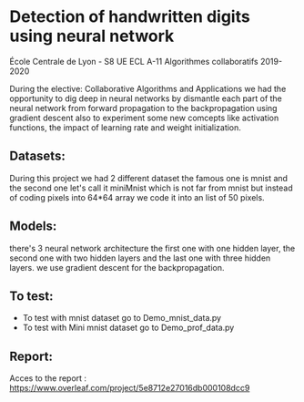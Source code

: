 Detection of handwritten digits using neural network
==========================

École Centrale de Lyon - S8 UE ECL A-11 Algorithmes collaboratifs 2019-2020

During the elective: Collaborative Algorithms and Applications we had the opportunity to dig deep in neural networks by dismantle each part of the neural network from forward propagation to the backpropagation using gradient descent also to experiment some new comcepts like activation functions, the impact of learning rate and weight initialization.


Datasets:
---------------
During this project we had 2 different dataset the famous one is mnist and the second one let's call it miniMnist which is not far from mnist but instead of coding pixels into 64*64 array we code it into an list of 50 pixels.

Models:
---------------
there's 3 neural network architecture the first one with one hidden layer, the second one with two hidden layers and the last one with three hidden layers.
we use gradient descent for the backpropagation.


To test:
---------------

- To test with mnist dataset go to Demo_mnist_data.py
- To test with Mini mnist dataset go to Demo_prof_data.py

Report:
---------------
Acces to the report : https://www.overleaf.com/project/5e8712e27016db000108dcc9
